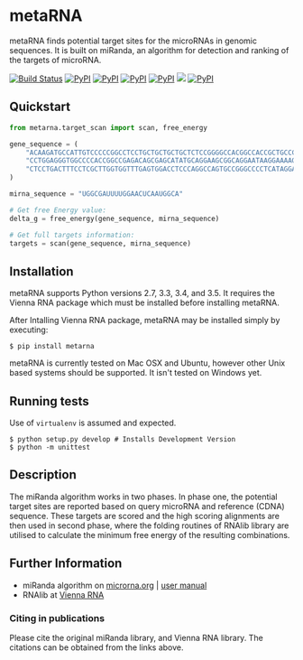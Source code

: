 # metaRNA

metaRNA finds potential target sites for the microRNAs in genomic sequences. It is built on miRanda, an algorithm for detection and ranking of the targets of microRNA.

[![Build Status](https://travis-ci.org/PrashntS/metaRNA.svg?branch=master)](https://travis-ci.org/PrashntS/metaRNA)
[![PyPI](https://img.shields.io/pypi/v/metarna.svg)](https://pypi.python.org/pypi/metarna)
[![PyPI](https://img.shields.io/pypi/dw/metarna.svg)](https://pypi.python.org/pypi/metarna)
[![PyPI](https://img.shields.io/pypi/pyversions/metarna.svg)](https://pypi.python.org/pypi/metarna)
[![PyPI](https://img.shields.io/pypi/l/metarna.svg)]()
[![](https://img.shields.io/github/issues-raw/prashnts/metarna.svg)](https://github.com/PrashntS/metaRNA/issues)
[![PyPI](https://img.shields.io/pypi/status/metarna.svg)]()

## Quickstart

```python
from metarna.target_scan import scan, free_energy

gene_sequence = (
    "ACAAGATGCCATTGTCCCCCGGCCTCCTGCTGCTGCTGCTCTCCGGGGCCACGGCCACCGCTGCCCTGCC"
    "CCTGGAGGGTGGCCCCACCGGCCGAGACAGCGAGCATATGCAGGAAGCGGCAGGAATAAGGAAAAGCAGC"
    "CTCCTGACTTTCCTCGCTTGGTGGTTTGAGTGGACCTCCCAGGCCAGTGCCGGGCCCCTCATAGGAGAGG"
)

mirna_sequence = "UGGCGAUUUUGGAACUCAAUGGCA"

# Get free Energy value:
delta_g = free_energy(gene_sequence, mirna_sequence)

# Get full targets information:
targets = scan(gene_sequence, mirna_sequence)

```

## Installation

metaRNA supports Python versions 2.7, 3.3, 3.4, and 3.5. It requires the Vienna RNA package which must be installed before installing metaRNA.

After Intalling Vienna RNA package, metaRNA may be installed simply by executing:
```shell
$ pip install metarna
```

metaRNA is currently tested on Mac OSX and Ubuntu, however other Unix based systems should be supported. It isn't tested on Windows yet.

## Running tests

Use of `virtualenv` is assumed and expected.

```shell
$ python setup.py develop # Installs Development Version
$ python -m unittest
```

## Description

The miRanda algorithm works in two phases. In phase one, the potential target sites are reported based on query microRNA and reference (CDNA) sequence. These targets are scored and the high scoring alignments are then used in second phase, where the folding routines of RNAlib library are utilised to calculate the minimum free energy of the resulting combinations.

## Further Information

- miRanda algorithm on [microrna.org](http://www.microrna.org/microrna/getDownloads.do) | [user manual](http://cbio.mskcc.org/microrna_data/manual.html)
- RNAlib at [Vienna RNA](http://www.tbi.univie.ac.at/RNA/)

### Citing in publications

Please cite the original miRanda library, and Vienna RNA library. The citations can be obtained from the links above.
